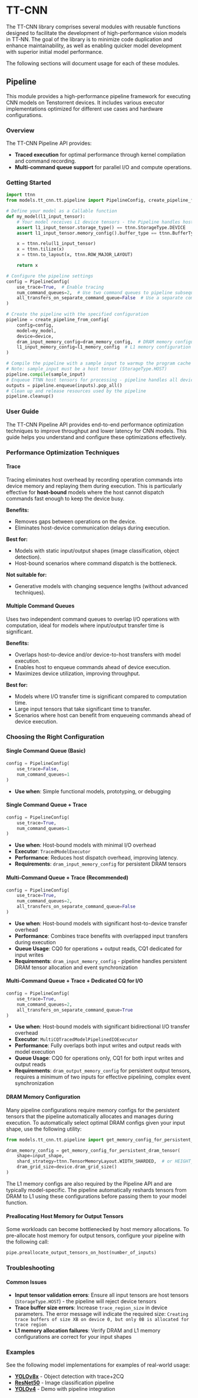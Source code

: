# TT-CNN

The TT-CNN library comprises several modules with reusable functions designed to facilitate the development of high-performance vision models in TT-NN. The goal of the library is to minimize code duplication and enhance maintainability, as well as enabling quicker model development with superior initial model performance.

The following sections will document usage for each of these modules.

## Pipeline

This module provides a high-performance pipeline framework for executing CNN models on Tenstorrent devices. It includes various executor implementations optimized for different use cases and hardware configurations.

### Overview

The TT-CNN Pipeline API provides:
- **Traced execution** for optimal performance through kernel compilation and command recording.
- **Multi-command queue support** for parallel I/O and compute operations.

### Getting Started

```python
import ttnn
from models.tt_cnn.tt.pipeline import PipelineConfig, create_pipeline_from_config

# Define your model as a Callable function
def my_model(l1_input_tensor):
    # Your model receives L1 device tensors - the Pipeline handles host-to-device transfers automatically
    assert l1_input_tensor.storage_type() == ttnn.StorageType.DEVICE
    assert l1_input_tensor.memory_config().buffer_type == ttnn.BufferType.L1

    x = ttnn.relu(l1_input_tensor)
    x = ttnn.tilize(x)
    x = ttnn.to_layout(x, ttnn.ROW_MAJOR_LAYOUT)

    return x

# Configure the pipeline settings
config = PipelineConfig(
    use_trace=True,  # Enable tracing
    num_command_queues=2,  # Use two command queues to pipeline subsequent model runs
    all_transfers_on_separate_command_queue=False  # Use a separate command queue for all data transfers
)

# Create the pipeline with the specified configuration
pipeline = create_pipeline_from_config(
    config=config,
    model=my_model,
    device=device,
    dram_input_memory_config=dram_memory_config,  # DRAM memory configuration for input
    l1_input_memory_config=l1_memory_config  # L1 memory configuration for input
)

# Compile the pipeline with a sample input to warmup the program cache and record traces (if needed)
# Note: sample_input must be a host tensor (StorageType.HOST)
pipeline.compile(sample_input)
# Enqueue TTNN host tensors for processing - pipeline handles all device transfers automatically
outputs = pipeline.enqueue(inputs).pop_all()
# Clean up and release resources used by the pipeline
pipeline.cleanup()
```

### User Guide

The TT-CNN Pipeline API provides end-to-end performance optimization techniques to improve throughput and lower latency for CNN models. This guide helps you understand and configure these optimizations effectively.

### Performance Optimization Techniques

#### Trace
 Tracing eliminates host overhead by recording operation commands into device memory and replaying them during execution. This is particularly effective for **host-bound** models where the host cannot dispatch commands fast enough to keep the device busy.

**Benefits:**
- Removes gaps between operations on the device.
- Eliminates host-device communication delays during execution.

**Best for:**
- Models with static input/output shapes (image classification, object detection).
- Host-bound scenarios where command dispatch is the bottleneck.

**Not suitable for:**
- Generative models with changing sequence lengths (without advanced techniques).

#### Multiple Command Queues
Uses two independent command queues to overlap I/O operations with computation, ideal for models where input/output transfer time is significant.

**Benefits:**
- Overlaps host-to-device and/or device-to-host transfers with model execution.
- Enables host to enqueue commands ahead of device execution.
- Maximizes device utilization, improving throughput.

**Best for:**
- Models where I/O transfer time is significant compared to computation time.
- Large input tensors that take significant time to transfer.
- Scenarios where host can benefit from enqueueing commands ahead of device execution.

### Choosing the Right Configuration

#### Single Command Queue (Basic)
```python
config = PipelineConfig(
    use_trace=False,
    num_command_queues=1
)
```
- **Use when**: Simple functional models, prototyping, or debugging

#### Single Command Queue + Trace
```python
config = PipelineConfig(
    use_trace=True,
    num_command_queues=1
)
```
- **Use when**: Host-bound models with minimal I/O overhead
- **Executor**: `TracedModelExecutor`
- **Performance**: Reduces host dispatch overhead, improving latency.
- **Requirements**: `dram_input_memory_config` for persistent DRAM tensors

#### Multi-Command Queue + Trace (Recommended)
```python
config = PipelineConfig(
    use_trace=True,
    num_command_queues=2,
    all_transfers_on_separate_command_queue=False
)
```
- **Use when**: Host-bound models with significant host-to-device transfer overhead
- **Performance**: Combines trace benefits with overlapped input transfers during execution
- **Queue Usage**: CQ0 for operations + output reads, CQ1 dedicated for input writes
- **Requirements**: `dram_input_memory_config` - pipeline handles persistent DRAM tensor allocation and event synchronization

#### Multi-Command Queue + Trace + Dedicated CQ for I/O
```python
config = PipelineConfig(
    use_trace=True,
    num_command_queues=2,
    all_transfers_on_separate_command_queue=True
)
```
- **Use when**: Host-bound models with significant bidirectional I/O transfer overhead
- **Executor**: `MultiCQTracedModelPipelinedIOExecutor`
- **Performance**: Fully overlaps both input writes and output reads with model execution
- **Queue Usage**: CQ0 for operations only, CQ1 for both input writes and output reads
- **Requirements**: `dram_output_memory_config` for persistent output tensors, requires a minimum of two inputs for effective pipelining, complex event synchronization

#### DRAM Memory Configuration
Many pipeline configurations require memory configs for the persistent tensors that the pipeline automatically allocates and manages during execution. To automatically select optimal DRAM configs given your input shape, use the following utility:

```python
from models.tt_cnn.tt.pipeline import get_memory_config_for_persistent_dram_tensor

dram_memory_config = get_memory_config_for_persistent_dram_tensor(
    shape=input_shape,
    shard_strategy=ttnn.TensorMemoryLayout.WIDTH_SHARDED,  # or HEIGHT_SHARDED
    dram_grid_size=device.dram_grid_size()
)
```

The L1 memory configs are also required by the Pipeline API and are typically model-specific. The pipeline automatically reshards tensors from DRAM to L1 using these configurations before passing them to your model function.

#### Preallocating Host Memory for Output Tensors

Some workloads can become bottlenecked by host memory allocations. To pre-allocate host memory for output tensors, configure your pipeline with the following call:

```python
pipe.preallocate_output_tensors_on_host(number_of_inputs)
```

### Troubleshooting

#### Common Issues
- **Input tensor validation errors**: Ensure all input tensors are host tensors (`StorageType.HOST`) - the pipeline will reject device tensors
- **Trace buffer size errors**: Increase `trace_region_size` in device parameters. The error message will indicate the required size: `Creating trace buffers of size XB on device 0, but only 0B is allocated for trace region`
- **L1 memory allocation failures**: Verify DRAM and L1 memory configurations are correct for your input shapes

### Examples

See the following model implementations for examples of real-world usage:

- **[YOLOv8x](../demos/yolov8x/tests/perf/test_e2e_performant.py)** - Object detection with trace+2CQ
- **[ResNet50](../demos/ttnn_resnet/tests/perf_e2e_resnet50.py)** - Image classification pipeline
- **[YOLOv4](../demos/yolov4/demo.py)** - Demo with pipeline integration
